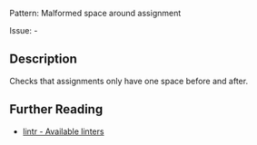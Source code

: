 Pattern: Malformed space around assignment

Issue: -

## Description

Checks that assignments only have one space before and after.

## Further Reading

* [lintr - Available linters](https://github.com/jimhester/lintr#available-linters)